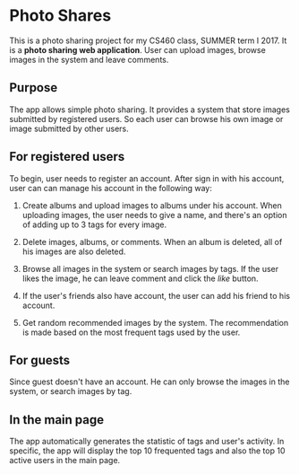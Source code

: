 # Photo Shares

This is a photo sharing project for my CS460 class, SUMMER term I 2017. It is a **photo sharing web application**. User can upload images, browse images in the system and leave comments.

## Purpose
The app allows simple photo sharing. It provides a system that store images submitted by registered users. So each user can browse his own image or image submitted by other users.

## For registered users

To begin, user needs to register an account. After sign in with his account, user can can manage his account in the following way:

1. Create albums and upload images to albums under his account. When uploading images, the user needs to give a name, and there's an option of adding up to 3 tags for every image.

2. Delete images, albums, or comments. When an album is deleted, all of his images are also deleted.

3. Browse all images in the system or search images by tags. If the user likes the image, he can leave comment and click the *like* button.

4. If the user's friends also have account, the user can add his friend to his account.

5. Get random recommended images by the system. The recommendation is made based on the most frequent tags used by the user.


## For guests

Since guest doesn't have an account. He can only browse the images in the system, or search images by tag.

## In the main page
The app automatically generates the statistic of tags and user's activity. In specific, the app will display the top 10 frequented tags and also the top 10 active users in the main page.

